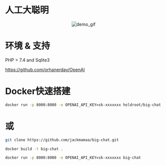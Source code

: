 # 人工大聪明

<div align="center">

![demo_gif](https://user-images.githubusercontent.com/119478410/225615975-43f23ab5-2366-4a56-a6fa-e463cf11ffee.gif)

</div>

# 环境 & 支持

PHP > 7.4 and Sqlite3

https://github.com/orhanerday/OpenAI

# Docker快速搭建
```sh
docker run -p 8000:8000 -e OPENAI_API_KEY=sk-xxxxxxx holdroot/big-chat:latest
```
# 或
```sh
git clone https://github.com/jackmamaa/big-chat.git
```
```sh
docker build -t big-chat .
```
```sh
docker run -p 8000:8000 -e OPENAI_API_KEY=sk-xxxxxxx big-chat
```
